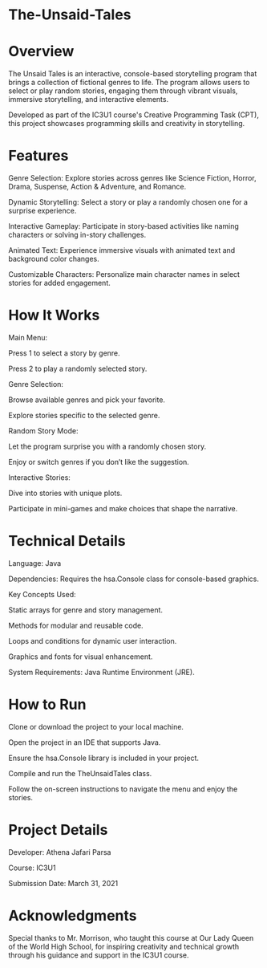 # The-Unsaid-Tales
# Overview

The Unsaid Tales is an interactive, console-based storytelling program that brings a collection of fictional genres to life. The program allows users to select or play random stories, engaging them through vibrant visuals, immersive storytelling, and interactive elements.

Developed as part of the IC3U1 course's Creative Programming Task (CPT), this project showcases programming skills and creativity in storytelling.

# Features

Genre Selection: Explore stories across genres like Science Fiction, Horror, Drama, Suspense, Action & Adventure, and Romance.

Dynamic Storytelling: Select a story or play a randomly chosen one for a surprise experience.

Interactive Gameplay: Participate in story-based activities like naming characters or solving in-story challenges.

Animated Text: Experience immersive visuals with animated text and background color changes.

Customizable Characters: Personalize main character names in select stories for added engagement.

# How It Works

Main Menu:

Press 1 to select a story by genre.

Press 2 to play a randomly selected story.


Genre Selection:

Browse available genres and pick your favorite.

Explore stories specific to the selected genre.


Random Story Mode:

Let the program surprise you with a randomly chosen story.

Enjoy or switch genres if you don’t like the suggestion.


Interactive Stories:

Dive into stories with unique plots.

Participate in mini-games and make choices that shape the narrative.

# Technical Details

Language: Java

Dependencies: Requires the hsa.Console class for console-based graphics.


Key Concepts Used:

Static arrays for genre and story management.

Methods for modular and reusable code.

Loops and conditions for dynamic user interaction.

Graphics and fonts for visual enhancement.

System Requirements: Java Runtime Environment (JRE).

# How to Run

Clone or download the project to your local machine.

Open the project in an IDE that supports Java.

Ensure the hsa.Console library is included in your project.

Compile and run the TheUnsaidTales class.

Follow the on-screen instructions to navigate the menu and enjoy the stories.

# Project Details

Developer: Athena Jafari Parsa

Course: IC3U1

Submission Date: March 31, 2021

# Acknowledgments
Special thanks to Mr. Morrison, who taught this course at Our Lady Queen of the World High School, for inspiring creativity and technical growth through his guidance and support in the IC3U1 course.
